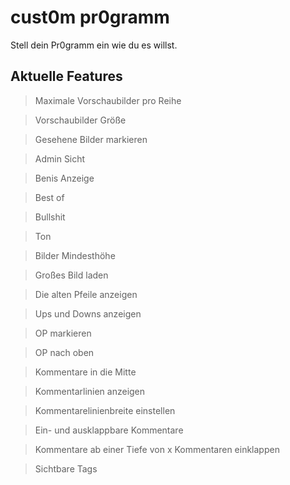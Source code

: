 # cust0m pr0gramm
Stell dein Pr0gramm ein wie du es willst.
## Aktuelle Features
> Maximale Vorschaubilder pro Reihe

> Vorschaubilder Größe

> Gesehene Bilder markieren

> Admin Sicht

> Benis Anzeige

> Best of

> Bullshit

> Ton

> Bilder Mindesthöhe

> Großes Bild laden

> Die alten Pfeile anzeigen

> Ups und Downs anzeigen

> OP markieren

> OP nach oben

> Kommentare in die Mitte

> Kommentarlinien anzeigen

> Kommentarelinienbreite einstellen

> Ein- und ausklappbare Kommentare

> Kommentare ab einer Tiefe von x Kommentaren einklappen

> Sichtbare Tags
